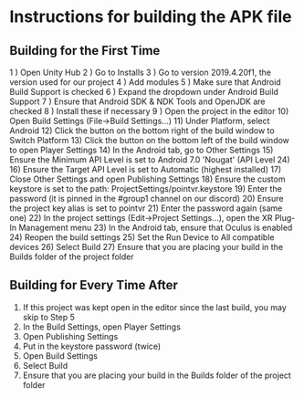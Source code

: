 # Instructions for building the APK file

## Building for the First Time

1 ) Open Unity Hub
2 ) Go to Installs
3 ) Go to version 2019.4.20f1, the version used for our project
4 ) Add modules
5 ) Make sure that Android Build Support is checked
6 ) Expand the dropdown under Android Build Support
7 ) Ensure that Android SDK & NDK Tools and OpenJDK are checked
8 ) Install these if necessary
9 ) Open the project in the editor
10) Open Build Settings (File->Build Settings...)
11) Under Platform, select Android
12) Click the button on the bottom right of the build window to Switch Platform
13) Click the button on the bottom left of the build window to open Player Settings
14) In the Android tab, go to Other Settings
15) Ensure the Minimum API Level is set to Android 7.0 'Nougat' (API Level 24)
16) Ensure the Target API Level is set to Automatic (highest installed)
17) Close Other Settings and open Publishing Settings
18) Ensure the custom keystore is set to the path: ProjectSettings/pointvr.keystore
19) Enter the password (it is pinned in the #group1 channel on our discord)
20) Ensure the project key alias is set to pointvr
21) Enter the password again (same one)
22) In the project settings (Edit->Project Settings...), open the XR Plug-In Management menu
23) In the Android tab, ensure that Oculus is enabled
24) Reopen the build settings
25) Set the Run Device to All compatible devices
26) Select Build
27) Ensure that you are placing your build in the Builds folder of the project folder

## Building for Every Time After

1) If this project was kept open in the editor since the last build, you may skip to Step 5
2) In the Build Settings, open Player Settings
3) Open Publishing Settings
4) Put in the keystore password (twice)
5) Open Build Settings
6) Select Build
7) Ensure that you are placing your build in the Builds folder of the project folder